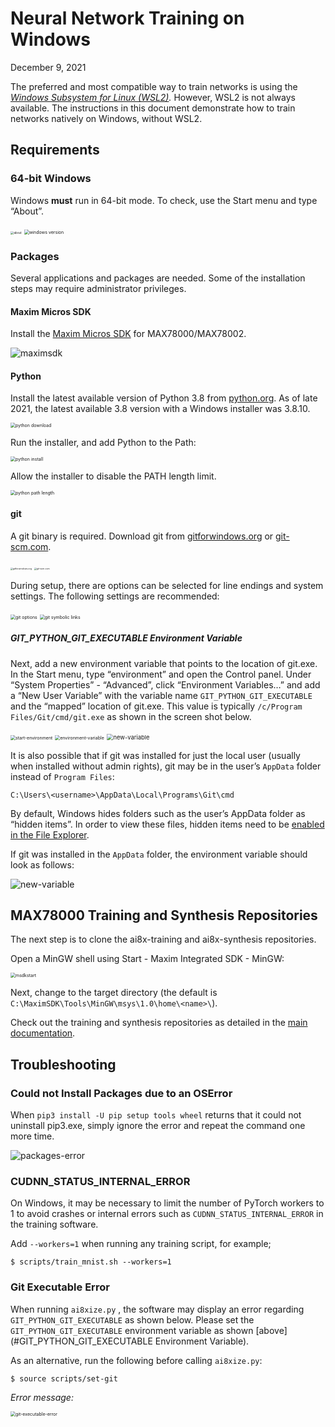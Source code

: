 # Neural Network Training on Windows

December 9, 2021

The preferred and most compatible way to train networks is using the *[Windows Subsystem for Linux (WSL2)](https://github.com/MaximIntegratedAI/ai8x-synthesis/blob/develop/docs/WSL2.md).* However, WSL2 is not always available. The instructions in this document demonstrate how to train networks natively on Windows, without WSL2.

## Requirements

### 64-bit Windows

Windows **must** run in 64-bit mode. To check, use the Start menu and type “About”.

<img src="about.png" alt="about" style="zoom:33%;" />

<img src="winver.png" alt="windows version" style="zoom:50%;" />

### Packages

Several applications and packages are needed. Some of the installation steps may require administrator privileges.

#### Maxim Micros SDK

Install the [Maxim Micros SDK](https://www.maximintegrated.com/en/design/software-description.html/swpart=SFW0010820A) for MAX78000/MAX78002.

![maximsdk](maximsdk.png)

#### Python

Install the latest available version of Python 3.8 from [python.org](https://python.org/downloads/windows/). As of late 2021, the latest available 3.8 version with a Windows installer was 3.8.10.

<img src="python-download.png" alt="python download" style="zoom: 50%;" />

Run the installer, and add Python to the Path:

<img src="pythoninstall.png" alt="python install" style="zoom:50%;" />

Allow the installer to disable the PATH length limit.

<img src="python-pathlength.png" alt="python path length" style="zoom:50%;" />

#### git

A git binary is required. Download git from [gitforwindows.org](https://gitforwindows.org/) or [git-scm.com](https://git-scm.com/download/win).

<img src="gitforwindows.png" alt="gitforwindows.org" style="zoom: 25%;" />
<img src="git-scm-com.png" alt="git-scm.com" style="zoom: 25%;" />

During setup, there are options can be selected for line endings and system settings. The following settings are recommended:

<img src="gitoptions.png" alt="git options" style="zoom:50%;" />

<img src="gitsymboliclinks.png" alt="git symbolic links" style="zoom:50%;" />



##### GIT_PYTHON_GIT_EXECUTABLE Environment Variable

Next, add a new environment variable that points to the location of git.exe. In the Start menu, type “environment” and open the Control panel. Under “System Properties” - “Advanced”, click “Environment Variables…” and add a “New User Variable” with the variable name `GIT_PYTHON_GIT_EXECUTABLE` and the “mapped” location of git.exe. This value is typically `/c/Program Files/Git/cmd/git.exe` as shown in the screen shot below.

<img src="start-environment.png" alt="start-environment" style="zoom:50%;" />

<img src="environment-variable.png" alt="environment-variable" style="zoom:50%;" />

<img src="new-variable.png" alt="new-variable" style="zoom:67%;" />

It is also possible that if git was installed for just the local user (usually when installed without admin rights), git may be in the user’s `AppData` folder instead of `Program Files`:

    C:\Users\<username>\AppData\Local\Programs\Git\cmd

By default, Windows hides folders such as the user’s AppData folder as “hidden items”. In order to view these files, hidden items need to be [enabled in the File Explorer](https://support.microsoft.com/en-us/windows/view-hidden-files-and-folders-in-windows-97fbc472-c603-9d90-91d0-1166d1d9f4b5).

If git was installed in the `AppData` folder, the environment variable should look as follows:

<img src="appdata_var.png" alt="new-variable"/>



## MAX78000 Training and Synthesis Repositories

The next step is to clone the ai8x-training and ai8x-synthesis repositories.

Open a MinGW shell using Start - Maxim Integrated SDK - MinGW:

<img src="msdkstart.png" alt="msdkstart" style="zoom: 50%;" />

Next, change to the target directory (the default is  `C:\MaximSDK\Tools\MinGW\msys\1.0\home\<name>\`).

Check out the training and synthesis repositories as detailed in the [main documentation](https://github.com/MaximIntegratedAI/ai8x-synthesis/blob/develop/README.md#upstream-code).



## Troubleshooting

### Could not Install Packages due to an OSError

When `pip3 install -U pip setup tools wheel` returns that it could not uninstall pip3.exe, simply ignore the error and repeat the command one more time.

![packages-error](packages-error.png)

### CUDNN_STATUS_INTERNAL_ERROR

On Windows, it may be necessary to limit the number of PyTorch workers to 1 to avoid crashes or internal errors such as `CUDNN_STATUS_INTERNAL_ERROR` in the training software.

Add `--workers=1` when running any training script, for example;

```shell
$ scripts/train_mnist.sh --workers=1
```

### Git Executable Error

When running `ai8xize.py` , the software may display an error regarding `GIT_PYTHON_GIT_EXECUTABLE` as shown below. Please set the `GIT_PYTHON_GIT_EXECUTABLE` environment variable as shown [above](#GIT_PYTHON_GIT_EXECUTABLE Environment Variable).

As an alternative, run the following before calling `ai8xize.py`:

```shell
$ source scripts/set-git
```



*Error message:*

<img src="git-executable-error.png" alt="git-executable-error" style="zoom: 50%;" />
